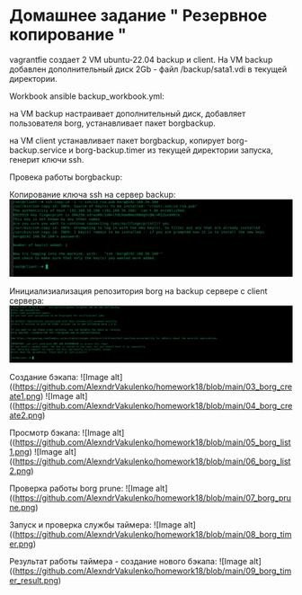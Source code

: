 # Домашнее задание " Резервное копирование "


vagrantfie создает 2 VM ubuntu-22.04 backup и client.
На VM backup добавлен дополнительный диск 2Gb - файл /backup/sata1.vdi в текущей директории.

Workbook ansible backup_workbook.yml:

 на VM backup настраивает дополнительный диск, добавляет пользователя borg, устанавливает пакет borgbackup.

 на VM client устанавливает пакет borgbackup, копирует borg-backup.service и borg-backup.timer из текущей директории запуска, генерит ключи ssh.


 Провека работы borgbackup:

Копирование ключа ssh на сервер backup:
![Image alt](https://github.com/AlexndrVakulenko/homework18/blob/main/01_ssh-copy-id.png)

Инициализиализация репозитория borg на backup сервере с client сервера:
![Image alt](https://github.com/AlexndrVakulenko/homework18/blob/main/02_borg_init.png)

Создание бэкапа:
![Image alt]((https://github.com/AlexndrVakulenko/homework18/blob/main/03_borg_create1.png)
![Image alt]((https://github.com/AlexndrVakulenko/homework18/blob/main/04_borg_create2.png)

Просмотр бэкапа:
![Image alt]((https://github.com/AlexndrVakulenko/homework18/blob/main/05_borg_list1.png)
![Image alt]((https://github.com/AlexndrVakulenko/homework18/blob/main/06_borg_list2.png)

Проверка работы borg prune:
![Image alt]((https://github.com/AlexndrVakulenko/homework18/blob/main/07_borg_prune.png)

Запуск и проверка службы таймера:
![Image alt]((https://github.com/AlexndrVakulenko/homework18/blob/main/08_borg_timer.png)

Результат работы таймера - создание нового бэкапа:
![Image alt]((https://github.com/AlexndrVakulenko/homework18/blob/main/09_borg_timer_result.png)



